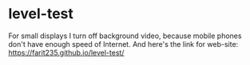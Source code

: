 # level-test

For small displays I turn off background video, because mobile phones don't have enough speed of Internet.
And here's the link for web-site: https://farit235.github.io/level-test/
